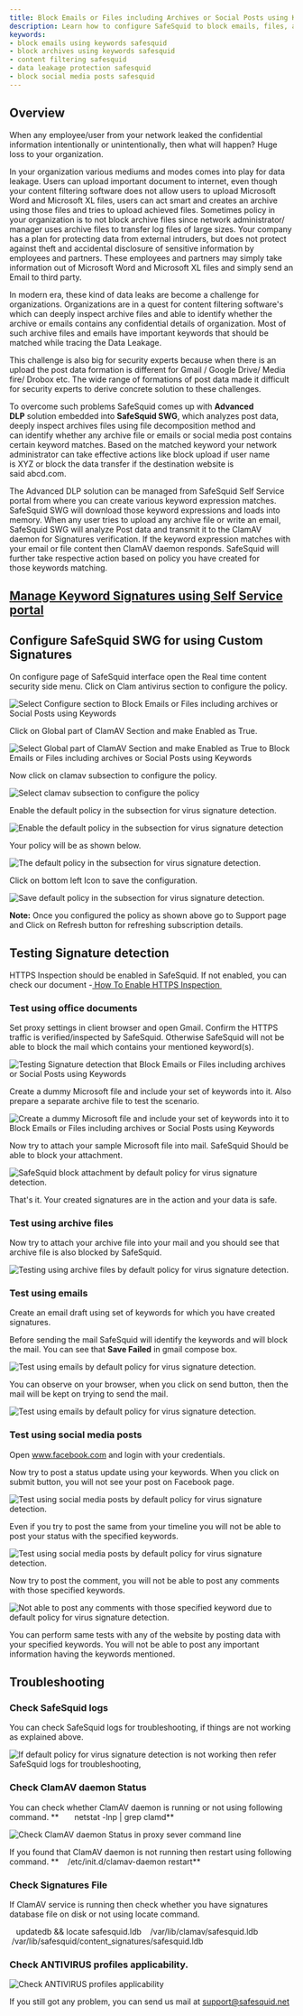 ```yaml
---
title: Block Emails or Files including Archives or Social Posts using Keywords
description: Learn how to configure SafeSquid to block emails, files, archives, and social media posts containing specific keywords, enhancing data leakage protection.
keywords:
- block emails using keywords safesquid
- block archives using keywords safesquid
- content filtering safesquid
- data leakage protection safesquid
- block social media posts safesquid
---
```


## Overview

When any employee/user from your network leaked the confidential information intentionally or unintentionally, then what will happen? Huge loss to your organization.

In your organization various mediums and modes comes into play for data leakage. Users can upload important document to internet, even though your content filtering software does not allow users to upload Microsoft Word and Microsoft XL files, users can act smart and creates an archive using those files and tries to upload achieved files. Sometimes policy in your organization is to not block archive files since network administrator/ manager uses archive files to transfer log files of large sizes.
Your company has a plan for protecting data from external intruders, but does not protect against theft and accidental disclosure of sensitive information by employees and partners. These employees and partners may simply take information out of Microsoft Word and Microsoft XL files and simply send an Email to third party.

In modern era, these kind of data leaks are become a challenge for organizations. Organizations are in a quest for content filtering software's which can deeply inspect archive files and able to identify whether the archive or emails contains any confidential details of organization. Most of such archive files and emails have important keywords that should be matched while tracing the Data Leakage.

This challenge is also big for security experts because when there is an upload the post data formation is different for Gmail / Google Drive/ Media fire/ Drobox etc. The wide range of formations of post data made it difficult for security experts to derive concrete solution to these challenges.

To overcome such problems SafeSquid comes up with **Advanced DLP** solution embedded into **SafeSquid SWG**, which analyzes post data, deeply inspect archives files using file decomposition method and can identify whether any archive file or emails or social media post contains certain keyword matches. Based on the matched keyword your network administrator can take effective actions like block upload if user name is XYZ or block the data transfer if the destination website is said abcd.com. 

The Advanced DLP solution can be managed from SafeSquid Self Service portal from where you can create various keyword expression matches. SafeSquid SWG will download those keyword expressions and loads into memory. When any user tries to upload any archive file or write an email, SafeSquid SWG will analyze Post data and transmit it to the ClamAV daemon for Signatures verification. If the keyword expression matches with your email or file content then ClamAV daemon responds. SafeSquid will further take respective action based on policy you have created for those keywords matching.

## [Manage Keyword Signatures using Self Service portal](/docs/09-Profiling%20Engine/Application%20Signatures.md)

## Configure SafeSquid SWG for using Custom Signatures

On configure page of SafeSquid interface open the Real time content security side menu. Click on Clam antivirus section to configure the policy.

![Select Configure section to Block Emails or Files including archives or Social Posts using Keywords](/img/How_To/Block_Emails_or_Files_including_archives_or_Social_Posts_using_Keywords/image1.webp)

Click on Global part of ClamAV Section and make Enabled as True.

![Select Global part of ClamAV Section and make Enabled as True to Block Emails or Files including archives or Social Posts using Keywords](/img/How_To/Block_Emails_or_Files_including_archives_or_Social_Posts_using_Keywords/image2.webp)

Now click on clamav subsection to configure the policy.

![Select clamav subsection to configure the policy](/img/How_To/Block_Emails_or_Files_including_archives_or_Social_Posts_using_Keywords/image3.webp)

Enable the default policy in the subsection for virus signature detection.

![Enable the default policy in the subsection for virus signature detection](/img/How_To/Block_Emails_or_Files_including_archives_or_Social_Posts_using_Keywords/image4.webp)

Your policy will be as shown below.

![The default policy in the subsection for virus signature detection.](/img/How_To/Block_Emails_or_Files_including_archives_or_Social_Posts_using_Keywords/image5.webp)

Click on bottom left Icon to save the configuration.

![Save default policy in the subsection for virus signature detection.](/img/How_To/Block_Emails_or_Files_including_archives_or_Social_Posts_using_Keywords/image6.webp)

**Note:** Once you configured the policy as shown above go to Support page and Click on Refresh button for refreshing subscription details.

## Testing Signature detection

HTTPS Inspection should be enabled in SafeSquid. If not enabled, you can check our document -[ How To Enable HTTPS Inspection ](/docs/07-SSL%20Inspection/Setup%20SSL%20Inspection.md)

### Test using office documents

Set proxy settings in client browser and open Gmail. Confirm the HTTPS traffic is verified/inspected by SafeSquid. Otherwise SafeSquid will not be able to block the mail which contains your mentioned keyword(s).

![Testing Signature detection that Block Emails or Files including archives or Social Posts using Keywords](/img/How_To/Block_Emails_or_Files_including_archives_or_Social_Posts_using_Keywords/image7.webp)

Create a dummy Microsoft file and include your set of keywords into it. Also prepare a separate archive file to test the scenario.

![Create a dummy Microsoft file and include your set of keywords into it to Block Emails or Files including archives or Social Posts using Keywords](/img/How_To/Block_Emails_or_Files_including_archives_or_Social_Posts_using_Keywords/image8.webp)

Now try to attach your sample Microsoft file into mail. SafeSquid Should be able to block your attachment.

![SafeSquid block attachment by default policy for virus signature detection. ](/img/How_To/Block_Emails_or_Files_including_archives_or_Social_Posts_using_Keywords/image9.webp)

That's it. Your created signatures are in the action and your data is safe. 

### Test using archive files

Now try to attach your archive file into your mail and you should see that archive file is also blocked by SafeSquid.

![Testing using archive files by default policy for virus signature detection.](/img/How_To/Block_Emails_or_Files_including_archives_or_Social_Posts_using_Keywords/image10.webp)

### Test using emails

Create an email draft using set of keywords for which you have created signatures.

Before sending the mail SafeSquid will identify the keywords and will block the mail. You can see that **Save Failed** in gmail compose box.

![Test using emails by default policy for virus signature detection.](/img/How_To/Block_Emails_or_Files_including_archives_or_Social_Posts_using_Keywords/image11.webp)

You can observe on your browser, when you click on send button, then the mail will be kept on trying to send the mail. 

![Test using emails by default policy for virus signature detection.](/img/How_To/Block_Emails_or_Files_including_archives_or_Social_Posts_using_Keywords/image12.webp)

### Test using social media posts

Open www.facebook.com and login with your credentials.

Now try to post a status update using your keywords. When you click on submit button, you will not see your post on Facebook page.

![Test using social media posts by default policy for virus signature detection.](/img/How_To/Block_Emails_or_Files_including_archives_or_Social_Posts_using_Keywords/image13.webp)

Even if you try to post the same from your timeline you will not be able to post your status with the specified keywords.

![Test using social media posts by default policy for virus signature detection.](/img/How_To/Block_Emails_or_Files_including_archives_or_Social_Posts_using_Keywords/image14.webp)

Now try to post the comment, you will not be able to post any comments with those specified keywords.

![Not able to post any comments with those specified keyword due to default policy for virus signature detection.](/img/How_To/Block_Emails_or_Files_including_archives_or_Social_Posts_using_Keywords/image15.webp)

You can perform same tests with any of the website by posting data with your specified keywords. You will not be able to post any important information having the keywords mentioned.

## Troubleshooting 

### Check SafeSquid logs

You can check SafeSquid logs for troubleshooting, if things are not working as explained above.

![If default policy for virus signature detection is not working then refer SafeSquid logs for troubleshooting, ](/img/How_To/Block_Emails_or_Files_including_archives_or_Social_Posts_using_Keywords/image16.webp)

### Check ClamAV daemon Status

You can check whether ClamAV daemon is running or not using following command.
**       netstat -lnp | grep clamd**

![Check ClamAV daemon Status in proxy sever command line](/img/How_To/Block_Emails_or_Files_including_archives_or_Social_Posts_using_Keywords/image17.webp)

If you found that ClamAV daemon is not running then restart using following command.
**    /etc/init.d/clamav-daemon restart**

### Check Signatures File

If ClamAV service is running then check whether you have signatures database file on disk or not using locate command.

   updatedb && locate safesquid.ldb
   /var/lib/clamav/safesquid.ldb
   /var/lib/safesquid/content_signatures/safesquid.ldb

### Check ANTIVIRUS profiles applicability. 

![Check ANTIVIRUS profiles applicability](/img/How_To/Block_Emails_or_Files_including_archives_or_Social_Posts_using_Keywords/image18.webp)

If you still got any problem, you can send us mail at support@safesquid.net
